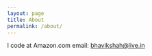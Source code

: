 ```yaml
---
layout: page
title: About
permalink: /about/
---
```

I code at Amazon.com
email: bhavikshah@live.in

